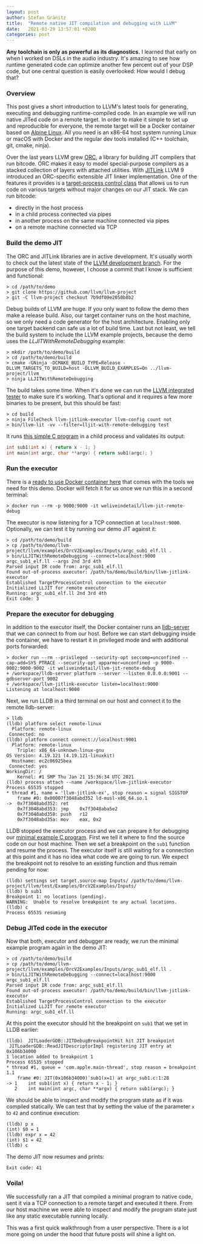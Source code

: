 ```yaml
---
layout: post
author: Stefan Gränitz
title:  "Remote native JIT compilation and debugging with LLVM"
date:   2021-03-29 13:57:01 +0200
categories: post
---
```


<meta property="og:type" content="website"/>
<meta property="og:title" content="Remote native JIT compilation and debugging with LLVM"/>
<meta property="og:description" content="JIT compile and run a minimal program on a remote target connected via TCP. Inspect and modify the program state from the host machine just like any static executable running locally."/>
<meta property="og:url" content="https://weliveindetail.github.io/blog/post/2021/03/01/remote-compile-and-debug.html"/>
<meta property="og:image" content="https://llvm.org/img/DragonMedium.png"/>
<meta property="og:updated_time" content="2021-03-29T13:57:01+02:00" />
<meta property="og:image:width" content="400" />
<meta property="og:image:height" content="400" />

<meta name="twitter:card" content="summary">
<meta name="twitter:site" content="@weliveindetail">
<meta name="twitter:url" content="https://weliveindetail.github.io/blog/post/2021/03/01/remote-compile-and-debug.html"/>
<meta name="twitter:title" content="Remote native JIT compilation and debugging with LLVM">
<meta name="twitter:description" content="JIT compile and run a minimal program on a remote target connected via TCP. Inspect and modify the program state from the host machine just like any static executable running locally.">
<meta name="twitter:image" content="https://llvm.org/img/DragonMedium.png">
<meta name="twitter:image:width" content="400" />
<meta name="twitter:image:height" content="400" />

**Any toolchain is only as powerful as its diagnostics.** I learned that early on when I worked on DSLs in the audio industry. It's amazing to see how runtime generated code can optimize another few percent out of your DSP code, but one central question is easily overlooked: How would I debug that?

### Overview

This post gives a short introduction to LLVM's latest tools for generating, executing and debugging runtime-compiled code. In an example we will run native JITed code on a remote target. In order to make it simple to set up and reproducible for everyone, the remote target will be a Docker container based on [Alpine Linux](https://hub.docker.com/r/amd64/alpine/). All you need is an x86-64 host system running Linux or macOS with Docker and the regular dev tools installed (C++ toolchain, git, cmake, ninja).

Over the last years LLVM grew [ORC](https://llvm.org/docs/ORCv2.html), a library for building JIT compilers that run bitcode. ORC makes it easy to model special-purpose compilers as a stacked collection of layers with attached utilities. With [JITLink](https://llvm.org/docs/JITLink.html) LLVM 9 introduced an ORC-specific extensible JIT linker implementation. One of the features it provides is a [target-process control class](https://github.com/llvm/llvm-project/blob/main/llvm/include/llvm/ExecutionEngine/Orc/TargetProcessControl.h) that allows us to run code on various targets without major changes on our JIT stack. We can run bitcode:

* directly in the host process
* in a child process connected via pipes
* in another process on the same machine connected via pipes
* on a remote machine connected via TCP

### Build the demo JIT

The ORC and JITLink libraries are in active development. It's usually worth to check out the latest state of the [LLVM development branch](https://github.com/llvm/llvm-project/tree/main). For the purpose of this demo, however, I choose a commit that I know is sufficient and functional:
```terminal1
> cd /path/to/demo
> git clone https://github.com/llvm/llvm-project
> git -C llvm-project checkout 7b9df09e2050b8b2
```

Debug builds of LLVM are huge. If you only want to follow the demo then make a release build. Also, our target container runs on the host machine, so we only need a code generator for the host architecture. Enabling only one target backend can safe us a lot of build time. Last but not least, we tell the build system to include the LLVM example projects, because the demo uses the *LLJITWithRemoteDebugging* example:
```terminal1
> mkdir /path/to/demo/build
> cd /path/to/demo/build
> cmake -GNinja -DCMAKE_BUILD_TYPE=Release -DLLVM_TARGETS_TO_BUILD=host -DLLVM_BUILD_EXAMPLES=On ../llvm-project/llvm
> ninja LLJITWithRemoteDebugging
```

The build takes some time. When it's done we can run the [LLVM integrated tester](https://llvm.org/docs/CommandGuide/lit.html) to make sure it's working. That's optional and it requires a few more binaries to be present, but this should be fast:
```terminal1
> cd build
> ninja FileCheck llvm-jitlink-executor llvm-config count not
> bin/llvm-lit -vv --filter=lljit-with-remote-debugging test
```

It runs [this simple C program](https://github.com/llvm/llvm-project/blob/7b9df09e2050b8b2/llvm/test/Examples/OrcV2Examples/Inputs/argc_sub1.c) in a child process and validates its output:
```c
int sub1(int x) { return x - 1; }
int main(int argc, char **argv) { return sub1(argc); }
```

### Run the executor

There is a [ready to use Docker container here](https://hub.docker.com/r/weliveindetail/llvm-jit-remote-debug) that comes with the tools we need for this demo. Docker will fetch it for us once we run this in a second terminal:
```terminal2
> docker run --rm -p 9000:9000 -it weliveindetail/llvm-jit-remote-debug
```

The executor is now listening for a TCP connection at `localhost:9000`. Optionally, we can test it by running our demo JIT against it:
```terminal1
> cd /path/to/demo/build
> cp /path/to/demo/llvm-project/llvm/examples/OrcV2Examples/Inputs/argc_sub1_elf.ll .
> bin/LLJITWithRemoteDebugging --connect=localhost:9000 argc_sub1_elf.ll --args 2nd 3rd 4th
Parsed input IR code from: argc_sub1_elf.ll
Found out-of-process executor: /path/to/demo/build/bin/llvm-jitlink-executor
Established TargetProcessControl connection to the executor
Initialized LLJIT for remote executor
Running: argc_sub1_elf.ll 2nd 3rd 4th
Exit code: 3
```

### Prepare the executor for debugging

In addition to the executor itself, the Docker container runs an [lldb-server](https://lldb.llvm.org/man/lldb-server.html) that we can connect to from our host. Before we can start debugging inside the container, we have to restart it in privileged mode and with additional ports forwarded:
```terminal2
> docker run --rm --privileged --security-opt seccomp=unconfined --cap-add=SYS_PTRACE --security-opt apparmor=unconfined -p 9000-9002:9000-9002 -it weliveindetail/llvm-jit-remote-debug
+ /workspace/lldb-server platform --server --listen 0.0.0.0:9001 --gdbserver-port 9002
+ /workspace/llvm-jitlink-executor listen=localhost:9000
Listening at localhost:9000
```

Next, we run LLDB in a third terminal on our host and connect it to the remote lldb-server:
```terminal3
> lldb
(lldb) platform select remote-linux
  Platform: remote-linux
 Connected: no
(lldb) platform connect connect://localhost:9001
  Platform: remote-linux
    Triple: x86_64-unknown-linux-gnu
OS Version: 4.19.121 (4.19.121-linuxkit)
  Hostname: ec2c06925bea
 Connected: yes
WorkingDir: /
    Kernel: #1 SMP Thu Jan 21 15:36:34 UTC 2021
(lldb) process attach --name /workspace/llvm-jitlink-executor
Process 65535 stopped
* thread #1, name = 'llvm-jitlink-ex', stop reason = signal SIGSTOP
    frame #0: 0x00007f3048abd352 ld-musl-x86_64.so.1
->  0x7f3048abd352: ret
    0x7f3048abd353: jmp    0x7f3048aba5e2
    0x7f3048abd358: push   r12
    0x7f3048abd35a: mov    eax, 0x2
```

LLDB stopped the executor process and we can prepare it for debugging our [minimal example C program](https://github.com/llvm/llvm-project/blob/7b9df09e2050b8b2/llvm/test/Examples/OrcV2Examples/Inputs/argc_sub1.c). First we tell it where to find the source code on our host machine. Then we set a breakpoint on the `sub1` function and resume the process. The executor itself is still waiting for a connection at this point and it has no idea what code we are going to run. We expect the breakpoint not to resolve to an existing function and thus remain pending for now:
```terminal3
(lldb) settings set target.source-map Inputs/ /path/to/demo/llvm-project/llvm/test/Examples/OrcV2Examples/Inputs/
(lldb) b sub1
Breakpoint 1: no locations (pending).
WARNING:  Unable to resolve breakpoint to any actual locations.
(lldb) c
Process 65535 resuming
```

### Debug JITed code in the executor

Now that both, executor and debugger are ready, we run the minimal example program again in the demo JIT:
```terminal1
> cd /path/to/demo/build
> cp /path/to/demo/llvm-project/llvm/examples/OrcV2Examples/Inputs/argc_sub1_elf.ll .
> bin/LLJITWithRemoteDebugging --connect=localhost:9000 argc_sub1_elf.ll
Parsed input IR code from: argc_sub1_elf.ll
Found out-of-process executor: /path/to/demo/build/bin/llvm-jitlink-executor
Established TargetProcessControl connection to the executor
Initialized LLJIT for remote executor
Running: argc_sub1_elf.ll
```

At this point the executor should hit the breakpoint on `sub1` that we set in LLDB earlier:
```terminal3
(lldb)  JITLoaderGDB::JITDebugBreakpointHit hit JIT breakpoint
 JITLoaderGDB::ReadJITDescriptorImpl registering JIT entry at 0x106b34000
1 location added to breakpoint 1
Process 65535 stopped
* thread #1, queue = 'com.apple.main-thread', stop reason = breakpoint 1.1
    frame #0: JIT(0x106b34000)`sub1(x=1) at argc_sub1.c:1:28
-> 1   	int sub1(int x) { return x - 1; }
   2   	int main(int argc, char **argv) { return sub1(argc); }
```

We should be able to inspect and modify the program state as if it was compiled statically. We can test that by setting the value of the parameter `x` to `42` and continue execution:
```terminal3
(lldb) p x
(int) $0 = 1
(lldb) expr x = 42
(int) $1 = 42
(lldb) c
```

The demo JIT now resumes and prints:
```terminal1
Exit code: 41
```

### Voila!

We successfully ran a JIT that compiled a minimal program to native code, sent it via a TCP connection to a remote target and executed it there. From our host machine we were able to inspect and modify the program state just like any static executable running locally.

This was a first quick walkthrough from a user perspective. There is a lot more going on under the hood that future posts will shine a light on.
